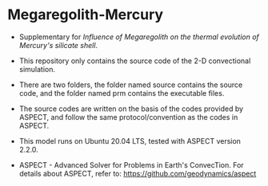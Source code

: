 # Megaregolith-Mercury
* Supplementary for *Influence of Megaregolith on the thermal evolution of Mercury's silicate shell*.  
  
* This repository only contains the source code of the 2-D convectional simulation. 

* There are two folders, the folder named source contains the source code, and the folder named prm contains the executable files.

* The source codes are written on the basis of the codes provided by ASPECT, and follow the same protocol/convention as the codes in ASPECT.
  
* This model runs on Ubuntu 20.04 LTS, tested with ASPECT version 2.2.0.
  
* ASPECT - Advanced Solver for Problems in Earth's ConvecTion. For details about ASPECT, refer to: https://github.com/geodynamics/aspect

